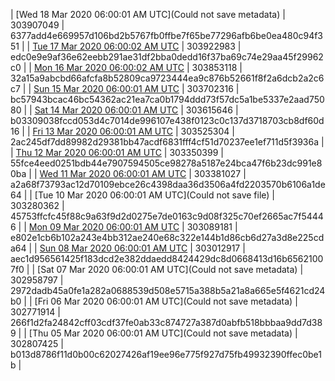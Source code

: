 | [Wed 18 Mar 2020 06:00:01 AM UTC](Could not save metadata) | 303907049 | 6377add4e669957d106bd2b5767fb0ffbe7f65be77296afb6be0ea480c94f351 | 
| [Tue 17 Mar 2020 06:00:02 AM UTC](https://transfer.sh/xiiav/dashninja-dbdump-20200317070002.tar.bz2) | 303922983 | edc0e9e9af36e62eebb291ae31df2bba0dedd16f37ba69c74e29aa45f29962c0 | 
| [Mon 16 Mar 2020 06:00:02 AM UTC]() | 303853118 | 32a15a9abcbd66afcfa8b52809ca9723444ea9c876b52661f8f2a6dcb2a2c6c7 | 
| [Sun 15 Mar 2020 06:00:01 AM UTC](https://transfer.sh/15l2EW/dashninja-dbdump-20200315070001.tar.bz2) | 303702316 | bc57943bcac46bc54362ac21ea7ca0b1794ddd73f57dc5a1be5337e2aad75080 | 
| [Sat 14 Mar 2020 06:00:01 AM UTC](https://transfer.sh/CHq7C/dashninja-dbdump-20200314070001.tar.bz2) | 303615646 | b03309038fccd053d4c7014de996107e438f0123c0c137d3718703cb8df60d16 | 
| [Fri 13 Mar 2020 06:00:01 AM UTC](https://transfer.sh/U6TqW/dashninja-dbdump-20200313070001.tar.bz2) | 303525304 | 2ac245df7dd89982d29381bb47acdf6831fff4cf51d70237ee1ef711d5f3936a | 
| [Thu 12 Mar 2020 06:00:01 AM UTC](https://transfer.sh/345ba/dashninja-dbdump-20200312070001.tar.bz2) | 303350399 | 55fce4eed0251bdb44e7907594505ce98278a5187e24bca47f6b23dc991e80ba | 
| [Wed 11 Mar 2020 06:00:01 AM UTC](https://transfer.sh/SHPJA/dashninja-dbdump-20200311070001.tar.bz2) | 303381027 | a2a68f73793ac12d70109ebce26c4398daa36d3506a4fd2203570b6106a1de64 | 
| [Tue 10 Mar 2020 06:00:01 AM UTC](Could not save file) | 303280362 | 45753ffcfc45f88c9a63f9d2d0275e7de0163c9d08f325c70ef2665ac7f54446 | 
| [Mon 09 Mar 2020 06:00:01 AM UTC](https://transfer.sh/OPhMK/dashninja-dbdump-20200309070001.tar.bz2) | 303089181 | e802e1cb6b102a243e4bb312ae240e68c322e144b1d86cb6d27a3d8e225cda64 | 
| [Sun 08 Mar 2020 06:00:01 AM UTC](https://transfer.sh/3YEMj/dashninja-dbdump-20200308070001.tar.bz2) | 303012917 | aec1d956561425f183dcd2e382ddaedd8424429dc8d0668413d16b65621007f0 | 
| [Sat 07 Mar 2020 06:00:01 AM UTC](Could not save metadata) | 302958797 | 2972dadb45a0fe1a282a0688539d508e5715a388b5a21a8a665e5f4621cd24b0 | 
| [Fri 06 Mar 2020 06:00:01 AM UTC](Could not save metadata) | 302771914 | 266f1d2fa24842cff03cdf37fe0ab33c874727a387d0abfb518bbbaa9dd7d389 | 
| [Thu 05 Mar 2020 06:00:01 AM UTC](Could not save metadata) | 302807425 | b013d8786f11d0b00c62027426af19ee96e775f927d75fb49932390ffec0be1b | 
